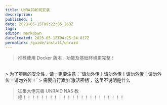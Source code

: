 ```yaml
---
title: UNRAID如何安装
description:
published: 1
date: 2023-05-15T09:22:05.263Z
tags:
editor: markdown
dateCreated: 2023-05-12T04:25:24.817Z
permalink: /guide/install/unraid
---
```


> 推荐使用 Docker 版本，功能及基础环境更完整！

<br>
> 为了项目的安全性，请一定要注意：`请勿外传！请勿外传！请勿外传！请勿外传！请勿外传！`
> 需要自行添加`激活密钥`，这里不说明是什么
<br>

> 征集大佬完善 UNRAID NAS 教程！！！！！！！！！！！！！！！！！！！！！！！
